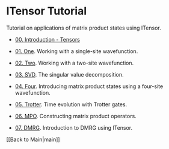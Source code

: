 # ITensor Tutorial #

Tutorial on applications of matrix product states using ITensor. 

* [00. Introduction - Tensors](talks/jan_2013_northeastern/00_Tensors.pdf)

* [01. One](talks/jan_2013_northeastern/01_One.pdf). Working with a single-site wavefunction.

* [02. Two](talks/jan_2013_northeastern/02_Two.pdf). Working with a two-site wavefunction.

* [03. SVD](talks/jan_2013_northeastern/03_SVD.pdf). The singular value decomposition.

* [04. Four](talks/jan_2013_northeastern/04_Four.pdf). Introducing matrix product states using a four-site wavefunction.

* [05. Trotter](talks/jan_2013_northeastern/05_Trotter.pdf). Time evolution with Trotter gates.

* [06. MPO](talks/jan_2013_northeastern/06_MPO.pdf). Constructing matrix product operators.

* [07. DMRG](talks/jan_2013_northeastern/07_DMRG.pdf). Introduction to DMRG using ITensor.


[[Back to Main|main]]
